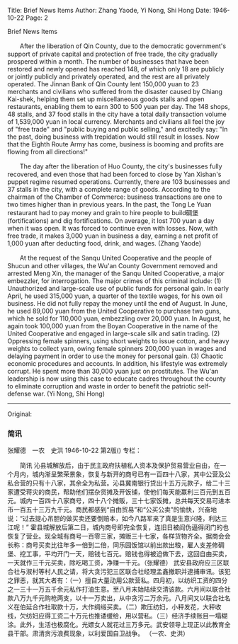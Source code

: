 Title: Brief News Items
Author: Zhang Yaode, Yi Nong, Shi Hong
Date: 1946-10-22
Page: 2

Brief News Items

　　After the liberation of Qin County, due to the democratic government's support of private capital and protection of free trade, the city gradually prospered within a month. The number of businesses that have been restored and newly opened has reached 148, of which only 18 are publicly or jointly publicly and privately operated, and the rest are all privately operated. The Jinnan Bank of Qin County lent 150,000 yuan to 23 merchants and civilians who suffered from the disaster caused by Chiang Kai-shek, helping them set up miscellaneous goods stalls and open restaurants, enabling them to earn 300 to 500 yuan per day. The 148 shops, 48 stalls, and 37 food stalls in the city have a total daily transaction volume of 1,539,000 yuan in local currency. Merchants and civilians all feel the joy of "free trade" and "public buying and public selling," and excitedly say: "In the past, doing business with trepidation would still result in losses. Now that the Eighth Route Army has come, business is booming and profits are flowing from all directions!"

　　The day after the liberation of Huo County, the city's businesses fully recovered, and even those that had been forced to close by Yan Xishan's puppet regime resumed operations. Currently, there are 103 businesses and 37 stalls in the city, with a complete range of goods. According to the chairman of the Chamber of Commerce: business transactions are one to two times higher than in previous years. In the past, the Tong Le Yuan restaurant had to pay money and grain to hire people to build碉堡 (fortifications) and dig fortifications. On average, it lost 700 yuan a day when it was open. It was forced to continue even with losses. Now, with free trade, it makes 3,000 yuan in business a day, earning a net profit of 1,000 yuan after deducting food, drink, and wages. (Zhang Yaode)

　　At the request of the Sanqu United Cooperative and the people of Shucun and other villages, the Wu'an County Government removed and arrested Meng Xin, the manager of the Sanqu United Cooperative, a major embezzler, for interrogation. The major crimes of this criminal include: (1) Unauthorized and large-scale use of public funds for personal gain. In early April, he used 315,000 yuan, a quarter of the textile wages, for his own oil business. He did not fully repay the money until the end of August. In June, he used 89,000 yuan from the United Cooperative to purchase two guns, which he sold for 110,000 yuan, embezzling over 20,000 yuan. In August, he again took 100,000 yuan from the Boyan Cooperative in the name of the United Cooperative and engaged in large-scale silk and satin trading. (2) Oppressing female spinners, using short weights to issue cotton, and heavy weights to collect yarn, owing female spinners 200,000 yuan in wages and delaying payment in order to use the money for personal gain. (3) Chaotic economic procedures and accounts. In addition, his lifestyle was extremely corrupt. He spent more than 30,000 yuan just on prostitutes. The Wu'an leadership is now using this case to educate cadres throughout the county to eliminate corruption and waste in order to benefit the patriotic self-defense war.
                (Yi Nong, Shi Hong)



<hr /> 

Original: 


### 简讯
张耀德　一农　史洪
1946-10-22
第2版()
专栏：

　　简讯
    沁县城解放后，由于民主政府扶植私人资本及保护贸易营业自由，在一个月内，城内渐呈繁荣景象，恢复与新开的商号已有一百四十八家，其中公营及公私合营的只有十八家，其余全为私营。沁县冀南银行贷出十五万元款子，给二十三家遭受蒋灾的商民，帮助他们摆杂货摊及开饭铺，使他们每天能赢利三百元到五百元。城内一百四十八家商号，四十八个摊贩，三十七家饭摊，总共每天交易可进本币一百五十三万九千元。商民都感到“自由贸易”和“公买公卖”的愉快，兴奋地说：“过去提心吊胆的做买卖还要倒赔本，如今八路军来了真是生意兴隆，利达三江呢！”
    霍县城解放后第二日，城内商号即完全恢复，连旧日被阎伪逼得闭门的也恢复了营业。现全城有商号一百零三家，摊贩三十七家，各样货物齐全。据商会会长称：商号买卖比往年多一倍到二倍，同乐园饭馆以前出款出粮，雇人支差修碉堡、挖工事，平均开门一天，赔钱七百元。赔钱也得被迫做下去，这回自由买卖，一天就作三千元买卖，除吃喝工资，净赚一千元。（张耀德）
    武安县政府应三区联合社与淑村等村人民之请，将大贪污犯三区联合社经理孟鑫撤职并逮捕审讯。该犯之罪恶，就其大者有：（一）擅自大量动用公款营私。四月初，以纺织工资的四分之一三十一万五千余元私作打油生意。至八月末始陆续交清该款。六月间以联合社款八万九千元购枪两支，以十一万卖出，从中贪污二万余元。八月间又以联合社名义在伯延合作社取款十万，大作绸缎买卖。（二）欺压纺妇，小秤发花，大秤收线，欠纺妇应得工资二十万元也推诿缓给，用以营私。（三）经济手续账目一塌糊涂。此外，生活也极腐化。光嫖女人就花过三万多元。武安领导上现正以此教育全县干部。肃清贪污浪费现象，以利爱国自卫战争。
                （一农、史洪）
